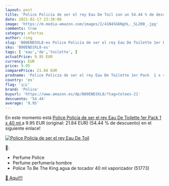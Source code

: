 ```yaml
---
layout: post
title: 'Police Policía de ser el rey Eau De Toil con un 54.44 % de descuento'
date: 2021-02-17 23:30:08
image: 'https://m.media-amazon.com/images/I/41N4SG6NghL._SL200_.jpg'
comments: true
category: ofertas
author: ring
slug: 'B00END3XL8-es Police Policía de ser el rey Eau De Toilette 1er Pack 1 x...'
sku: 'B00END3XL8-es'
tags: [ 'eau','de','toilette', ]
actualPrice: 9.95 EUR
currency: EUR
price: 9.95
comparePrice: 21.84 EUR
prodname: 'Police Policía de ser el rey Eau De Toilette 1er Pack  1 x 40 ml '
country: 'es'
flag: '🇪🇸'
brand: 'Police'
buyurl: 'https://www.amazon.es/dp/B00END3XL8/?tag=tolees-21'
descuento: '54.44'
average: '9.95'
---
```


En este momento está [Police Policía de ser el rey Eau De Toilette 1er Pack  1 x 40 ml ](https://www.amazon.es/dp/B00END3XL8/?tag=tolees-21) a 9.95 EUR (original: 21.84 EUR) (54.44 %  de descuento) en el siguiente enlace!

[![Police Policía de ser el rey Eau De Toil](https://m.media-amazon.com/images/I/41N4SG6NghL._SL200_.jpg)](https://www.amazon.es/dp/B00END3XL8/?tag=tolees-21)

🔎:

- Perfume Police
- Perfume perfumería hombre
- Police To Be The King agua de tocador 40 ml vaporizador (51773)

[🛒 Aquí!!!](https://www.amazon.es/dp/B00END3XL8/?tag=tolees-21)
